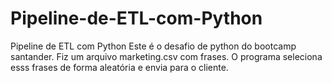 # Pipeline-de-ETL-com-Python
Pipeline de ETL com Python 
Este é o desafio de python do bootcamp santander.
Fiz um arquivo marketing.csv com frases.
O programa seleciona esss frases de forma aleatória e envia para o cliente.
